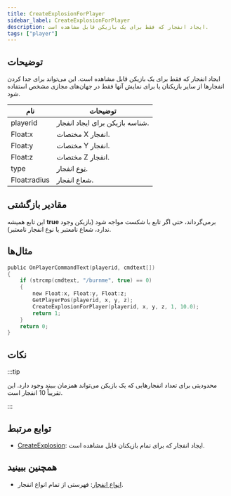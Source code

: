 ```yaml
---
title: CreateExplosionForPlayer
sidebar_label: CreateExplosionForPlayer
description: ایجاد انفجار که فقط برای یک بازیکن قابل مشاهده است.
tags: ["player"]
---
```


## توضیحات

ایجاد انفجار که فقط برای یک بازیکن قابل مشاهده است. این می‌تواند برای جدا کردن انفجارها از سایر بازیکنان یا برای نمایش آنها فقط در جهان‌های مجازی مشخص استفاده شود.

| نام          | توضیحات                                                       |
| ------------ | ------------------------------------------------------------ |
| playerid     | شناسه بازیکن برای ایجاد انفجار.                        |
| Float:x      | مختصات X انفجار.                                             |
| Float:y      | مختصات Y انفجار.                                             |
| Float:z      | مختصات Z انفجار.                                             |
| type         | [نوع](../resources/explosionlist) انفجار.                     |
| Float:radius | شعاع انفجار.                                                 |

## مقادیر بازگشتی

این تابع همیشه **true** برمی‌گرداند، حتی اگر تابع با شکست مواجه شود (بازیکن وجود ندارد، شعاع نامعتبر یا نوع انفجار نامعتبر).

## مثال‌ها

```c
public OnPlayerCommandText(playerid, cmdtext[])
{
    if (strcmp(cmdtext, "/burnme", true) == 0)
    {
        new Float:x, Float:y, Float:z;
        GetPlayerPos(playerid, x, y, z);
        CreateExplosionForPlayer(playerid, x, y, z, 1, 10.0);
        return 1;
    }
    return 0;
}
```

## نکات

:::tip

محدودیتی برای تعداد انفجارهایی که یک بازیکن می‌تواند همزمان ببیند وجود دارد. این تقریباً 10 انفجار است.

:::

## توابع مرتبط

- [CreateExplosion](CreateExplosion): ایجاد انفجار که برای تمام بازیکنان قابل مشاهده است.

## همچنین ببینید

- [انواع انفجار](../resources/explosionlist): فهرستی از تمام انواع انفجار.
